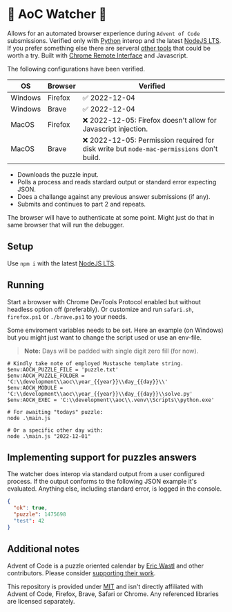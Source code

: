 # 🎄 AoC Watcher 🎄 

Allows for an automated browser experience during `Advent of Code` subsmissions. Verified only with [Python](https://www.python.org/downloads/) interop and the latest [NodeJS LTS](https://nodejs.org/en/download/). If you prefer something else there are serveral [other tools](https://github.com/scarvalhojr/aoc-cli) that could be worth a try. Built with [Chrome Remote Interface](https://www.npmjs.com/package/chrome-remote-interface) and Javascript.

The following configurations have been verified.

| OS  | Browser | Verified |
|------|------|------|
| Windows  | Firefox | ✅ 2022-12-04 |
| Windows  | Brave | ✅ 2022-12-04 |
| MacOS  | Firefox | ❌ 2022-12-05: Firefox doesn't allow for Javascript injection. |
| MacOS  | Brave | ❌ 2022-12-05: Permission required for disk write but `node-mac-permissions` don't build. |

- Downloads the puzzle input.
- Polls a process and reads stardard output or standard error expecting JSON.
- Does a challange against any previous answer submissions (if any).
- Submits and continues to part 2 and repeats.

The browser will have to authenticate at some point. Might just do that in same browser that will run the debugger.

## Setup
Use `npm i` with the latest [NodeJS LTS](https://nodejs.org/en/download/).
## Running

Start a browser with Chrome DevTools Protocol enabled but without headless option off (preferably). Or customize and run `safari.sh`,
`firefox.ps1` or `./brave.ps1` to your needs. 

Some enviroment variables needs to be set. Here an example (on Windows) but you might just want to change the script used or use an
env-file.

> **Note:** Days will be padded with single digit zero fill (for now).

```pwsh
# Kindly take note of employed Mustasche template string.
$env:AOCW_PUZZLE_FILE = 'puzzle.txt'
$env:AOCW_PUZZLE_FOLDER = 'C:\\development\\aoc\\year_{{year}}\\day_{{day}}\\'
$env:AOCW_MODULE = 'C:\\development\\aoc\\year_{{year}}\\day_{{day}}\\solve.py'
$env:AOCW_EXEC = 'C:\\development\\aoc\\.venv\\Scripts\\python.exe'

# For awaiting "todays" puzzle:
node .\main.js

# Or a specific other day with:
node .\main.js "2022-12-01"
```

## Implementing support for puzzles answers
The watcher does interop via standard output from a user configured process. If the output conforms to the following JSON example it's evaluated. Anything else, including standard error, is logged in the console. 

```json
{
  "ok": true,
  "puzzle": 1475698
  "test": 42
}
```

## Additional notes
Advent of Code is a puzzle oriented calendar by [Eric Wastl](https://twitter.com/ericwastl) and other contributors. Please consider [supporting their work](https://adventofcode.com/2022/support).

This repository is provided under [MIT](LICENSE) and isn't directly affiliated with Advent of Code, Firefox, Brave, Safari or Chrome. Any referenced libraries are licensed separately.
